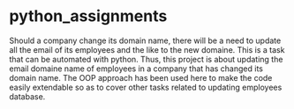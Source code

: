 # python_assignments
Should a company change its domain name, there will be a need to update all the email of its employees and the like to the new domaine. 
This is a task that can be automated with python. 
Thus, this project is about updating the email domaine name of employees in a company that has changed its domain name. 
The OOP approach has been used here to make the code easily extendable so as to cover other tasks related to updating employees database.
